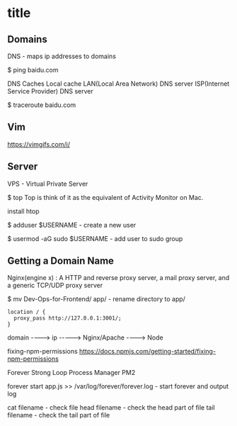 # title

## Domains

DNS - maps ip addresses to domains

\$ ping baidu.com

DNS Caches
Local cache
LAN(Local Area Network) DNS server
ISP(Internet Service Provider) DNS server

\$ traceroute baidu.com

## Vim

https://vimgifs.com/i/

## Server

VPS - Virtual Private Server

\$ top
Top is think of it as the equivalent of Activity Monitor on Mac.

install htop

$ adduser $USERNAME - create a new user

$ usermod -aG sudo $USERNAME - add user to sudo group

## Getting a Domain Name

Nginx(engine x)
: A HTTP and reverse proxy server, a mail proxy server, and a generic TCP/UDP proxy server

\$ mv Dev-Ops-for-Frontend/ app/ - rename directory to app/

```nginx
location / {
  proxy_pass http://127.0.0.1:3001/;
}
```

domain ----> ip -----> Nginx/Apache ----> Node

fixing-npm-permissions
https://docs.npmjs.com/getting-started/fixing-npm-permissions

Forever
Strong Loop Process Manager
PM2

forever start app.js >> /var/log/forever/forever.log - start forever and output log

cat filename - check file
head filename - check the head part of file
tail filename - check the tail part of file
